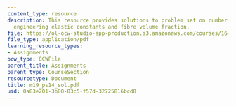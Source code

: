```yaml
---
content_type: resource
description: This resource provides solutions to problem set on number of independent
  engineering elastic constants and fibre volume fraction.
file: https://ol-ocw-studio-app-production.s3.amazonaws.com/courses/16-01-unified-engineering-i-ii-iii-iv-fall-2005-spring-2006/0a83e2013b8003c5f57d32725816bcd8_m19_ps14_sol.pdf
file_type: application/pdf
learning_resource_types:
- Assignments
ocw_type: OCWFile
parent_title: Assignments
parent_type: CourseSection
resourcetype: Document
title: m19_ps14_sol.pdf
uid: 0a83e201-3b80-03c5-f57d-32725816bcd8
---
```

